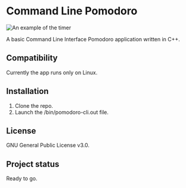 # Command Line Pomodoro

![An example of the timer](https://gitlab.com/Gibsol/pomodoro-cli/-/raw/main/images/terminal%20pomodoro.png)


A basic Command Line Interface Pomodoro application written in C++.

## Compatibility
Currently the app runs only on Linux.

## Installation
1. Clone the repo.
2. Launch the /bin/pomodoro-cli.out file.  

## License
GNU General Public License v3.0.

## Project status
Ready to go.
